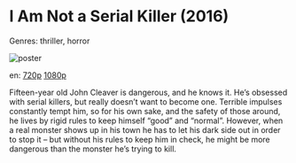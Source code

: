 # I Am Not a Serial Killer (2016)

Genres: thriller, horror

![poster](http://image.tmdb.org/t/p/w500/pksHh2TvPzc6SxeKksS0PM3JxCp.jpg)

en:
  [720p](magnet:?xt=urn:btih:5B5AEE2772054846A6B7832E5B9197594BF5C817&tr=udp://glotorrents.pw:6969/announce&tr=udp://tracker.opentrackr.org:1337/announce&tr=udp://torrent.gresille.org:80/announce&tr=udp://tracker.openbittorrent.com:80&tr=udp://tracker.coppersurfer.tk:6969&tr=udp://tracker.leechers-paradise.org:6969&tr=udp://p4p.arenabg.ch:1337&tr=udp://tracker.internetwarriors.net:1337)
  [1080p](magnet:?xt=urn:btih:88E953E5FE3156B9D650FEE3A58F6CC30DE81EBC&tr=udp://glotorrents.pw:6969/announce&tr=udp://tracker.opentrackr.org:1337/announce&tr=udp://torrent.gresille.org:80/announce&tr=udp://tracker.openbittorrent.com:80&tr=udp://tracker.coppersurfer.tk:6969&tr=udp://tracker.leechers-paradise.org:6969&tr=udp://p4p.arenabg.ch:1337&tr=udp://tracker.internetwarriors.net:1337)
  


Fifteen-year old John Cleaver is dangerous, and he knows it. He’s obsessed with serial killers, but really doesn’t want to become one. Terrible impulses constantly tempt him, so for his own sake, and the safety of those around, he lives by rigid rules to keep himself “good” and “normal”. However, when a real monster shows up in his town he has to let his dark side out in order to stop it – but without his rules to keep him in check, he might be more dangerous than the monster he’s trying to kill.